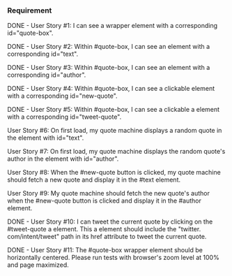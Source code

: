 ### Requirement

DONE - User Story #1: I can see a wrapper element with a corresponding id="quote-box".

DONE - User Story #2: Within #quote-box, I can see an element with a corresponding id="text".

DONE - User Story #3: Within #quote-box, I can see an element with a corresponding id="author".

DONE - User Story #4: Within #quote-box, I can see a clickable element with a corresponding id="new-quote".

DONE - User Story #5: Within #quote-box, I can see a clickable a element with a corresponding id="tweet-quote".

User Story #6: On first load, my quote machine displays a random quote in the element with id="text".

User Story #7: On first load, my quote machine displays the random quote's author in the element with id="author".

User Story #8: When the #new-quote button is clicked, my quote machine should fetch a new quote and display it in the #text element.

User Story #9: My quote machine should fetch the new quote's author when the #new-quote button is clicked and display it in the #author element.

DONE - User Story #10: I can tweet the current quote by clicking on the #tweet-quote a element. This a element should include the "twitter.
com/intent/tweet" path in its href attribute to tweet the current quote.

DONE - User Story #11: The #quote-box wrapper element should be horizontally centered. Please run tests with browser's zoom level at 100% and page maximized.
